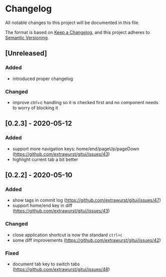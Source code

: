 # Changelog
All notable changes to this project will be documented in this file.

The format is based on [Keep a Changelog](https://keepachangelog.com/en/1.0.0/),
and this project adheres to [Semantic Versioning](https://semver.org/spec/v2.0.0.html).

## [Unreleased]
### Added
- introduced proper changelog

### Changed
- improve ctrl+c handling so it is checked first and no component needs to worry of blocking it

## [0.2.3] - 2020-05-12
### Added
- support more navigation keys: home/end/pageUp/pageDown (https://github.com/extrawurst/gitui/issues/43)
- highlight current tab a bit better

## [0.2.2] - 2020-05-10
### Added
- show tags in commit log (https://github.com/extrawurst/gitui/issues/47)
- support home/end key in diff (https://github.com/extrawurst/gitui/issues/43)

### Changed
- close application shortcut is now the standard `ctrl+c`
- some diff improvements (https://github.com/extrawurst/gitui/issues/42)

### Fixed
- document tab key to switch tabs (https://github.com/extrawurst/gitui/issues/48)
